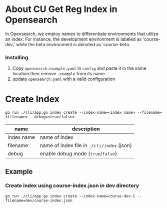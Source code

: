 # About CU Get Reg Index in Opensearch

In Opensearch, we employ names to differentiate environments that utilize an index. For instance, the development environment is labeled as 'course-dev,' while the beta environment is denoted as 'course-beta.

### Installing

1. Copy `opensearch.example.yaml` in `config` and paste it in the same location then remove `.example` from its name.
2. update `opensearch.yaml` with a valid configuration

# Create Index

```shell
go run ./cli/app.go index create --index-name=<index name> --filename=<filename> --debug=<true/false>
```

| name       | description                                |
| ---------- | ------------------------------------------ |
| index name | name of index                              |
| filename   | name of index file in `./cli/index` (json) |
| debug      | enable debug mode (`true`/`false`)         |

## Example

### Create index using course-index.json in dev directory

```shell
go run ./cli/app.go index create --index-name=course-dev-1 --filename=dev/course-index.json
```
